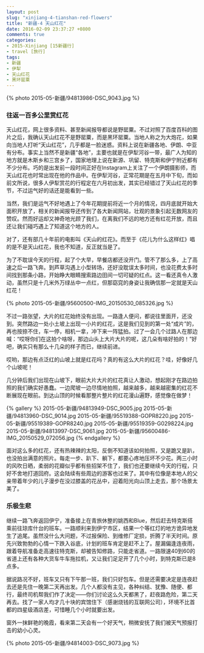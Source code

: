```yaml
---
layout: post
slug: "xinjiang-4-tianshan-red-flowers"
title: "新疆-4 天山红花"
date: 2016-02-09 23:37:27 +0800
comments: true
categories:
- 2015-Xinjiang [15新疆行]
- travel [旅行]
tags:
- 新疆
- 伊犁
- 天山红花
- 黑环罂粟
---
```


{% photo 2015-05-新疆/94813986-DSC_9043.jpg %}

### 往返一百多公里赏红花

天山红花，网上很多资料、甚至新闻报导都说是野罂粟。不过对照了百度百科的图片之后，我确认天山红花不是野罂粟，而是黑环罂粟。当地人称之为大炮花，如果向当地人打听“天山红花”，几乎都是一脸迷惑。资料上说在新疆各地、伊朗、中亚有分布。事实上当然不是新疆“各地”，主要也就是在伊犁河谷一带，最广人为知的地方就是木斯乡和三宫乡了，国家地理上说在新源、巩留、特克斯和伊宁附近都有不少分布。巧的是出发前一段时间正好在Instagram上关注了一个伊朗摄影师，而天山红花也时常出现在他的作品中。在伊犁河谷，正常花期是在五月中下旬，而如前文所说，很多人伊犁赏花的行程定在六月初出发，其实已经错过了天山红花的季节，不过运气好的话还是能看到一些。

当然，我们是运气不好地遇上了今年花期提前将近一个月的情况，四月底就开始大面积开放了，相关的新闻报导还传到了各大新闻网站，壮观的景象引起无数网友的赞叹。然而好运却又神奇地光顾了我们，在离我们不远的地方还有红花开放，而且还让我们碰巧遇上了知道这个地方的人。

对了，还有部几十年前的电影叫《天山的红花》。而至于《花儿为什么这样红》唱的是不是天山红花，我也不知道，反正就当是了。

<!-- more -->

为了不耽误今天的行程，起了个大早，早餐店都还没开门。管不了那么多，上了高速之后一路飞奔。到芦草沟遇上小型转场，还好没耽误太多时间，也没花费太多时间找到那条小路，开始睁大眼睛搜索路边田间一切可疑的红点。这一看还真令人激动，虽然只是十几米外万绿丛中一点红，但那窈窕的身姿让我确信那一定就是天山红花！

{% photo 2015-05-新疆/95600500-IMG_20150530_085326.jpg %}

不过一路张望，大片的红花始终没有出现。一路逢人便问，都说往里面开，还没到。突然路边一处小土坡上出现一小片的红花，这是我们见到的第一处“成片”的，再也按捺不住，车一停，相机一拿，冲下来一阵猛拍。过了一会几个过路人在那边喊：“哎呀你们在这拍个啥呀，那边山头上大片大片的呢，这几朵有啥好拍的！”好吧，确实只有那么十几朵的样子而已，继续前进。

哎哟，那边有点泛红的山坡上就是红花吗？真的有这么大片的红花？哇，好像好几个山坡呢！

几分钟后我们出现在山坡下，眼前大片大片的红花真让人激动，想起刚才在路边拍照的我们确实好愚蠢。一边爬坡一边尽情地拍照，越来越多，越来越密集的红花不断展现在眼前。到达山顶的时候看那整片整片的红花漫山遍野，感觉像在做梦！

{% gallery %}
2015-05-新疆/94813949-DSC_9005.jpg
2015-05-新疆/94813960-DSC_9014.jpg
2015-05-新疆/95519388-GOPR8220.jpg
2015-05-新疆/95519389-GOPR8240.jpg
2015-05-新疆/95519359-G0298224.jpg
2015-05-新疆/94813997-DSC_9061.jpg
2015-05-新疆/95600486-IMG_20150529_072056.jpg
{% endgallery %}

面对这么多的红花，还有热辣辣的太阳，反倒不知道该如何拍照，又是跪又是趴，也没拍出满意的照片。每走一步、趴下、躺下，都要心疼地压坏不少花。两三小时的风吹日晒，柔弱的花瓣似乎都有些招架不住了，我们也还要继续今天的行程，只好不舍地打道回府。这会陆续有些周边的游客也过来了。其中有位像是本地人的父亲带着年少的儿子漫步在没过膝盖的花丛中，迎着阳光向山顶上走去，那个场景太美了。

### 乐极生悲

继续一路飞奔返回伊宁，准备接上在青旅休整的姚西和Blue，然后赶去特克斯搭乘前往琼库什台的班车。一路顺利来到伊宁市区，结果一个等红灯的地方诡异地发生了追尾。虽然没什么大问题，不过报保险、到维修厂定损，折腾了半天时间。原先兴致勃勃的心情一下跌入谷底，计划的班车肯定是赶不上了。屋漏偏逢连夜雨，跟着导航准备走高速往特克斯，却被告知修路，只能走省道。一路限速40到60的省道上还有各种大货车牛车拖拉机，又让我们足足开了几个小时，到特克斯已是8点多。

据说路况不好，班车又只有下午那一班，我们只好包车。但是还需要决定是连夜赶去还是先住一晚第二天再出发。几个人都没有主见，各种纠结、犹豫、随便、都行，最终司机帮我们作了决定——你们讨论这么久天都黑了，赶夜路危险，第二天再去。找了一家人均才几十块的宾馆住下（感谢烧钱的互联网公司），环境不比首都的四星级酒店差，可惜睡几个小时就要出发。

窗外一抹鲜艳的晚霞，看来第二天会有一个好天气，稍微安抚了我们被天气预报打击的幼小心灵。

{% photo 2015-05-新疆/94814003-DSC_9073.jpg %}
